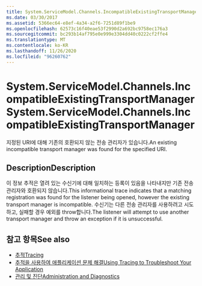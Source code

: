 ```yaml
---
title: System.ServiceModel.Channels.IncompatibleExistingTransportManager
ms.date: 03/30/2017
ms.assetid: 5366ec64-e8ef-4a34-a2f6-7251d89f1be9
ms.openlocfilehash: 62573c16f40eae53f2990d2a692bc9758ec176a3
ms.sourcegitcommit: bc293b14af795e0e999e3304dd40c0222cf2ffe4
ms.translationtype: MT
ms.contentlocale: ko-KR
ms.lasthandoff: 11/26/2020
ms.locfileid: "96260762"
---
```

# <a name="systemservicemodelchannelsincompatibleexistingtransportmanager"></a><span data-ttu-id="6b36f-102">System.ServiceModel.Channels.IncompatibleExistingTransportManager</span><span class="sxs-lookup"><span data-stu-id="6b36f-102">System.ServiceModel.Channels.IncompatibleExistingTransportManager</span></span>

<span data-ttu-id="6b36f-103">지정된 URI에 대해 기존의 호환되지 않는 전송 관리자가 있습니다.</span><span class="sxs-lookup"><span data-stu-id="6b36f-103">An existing incompatible transport manager was found for the specified URI.</span></span>  
  
## <a name="description"></a><span data-ttu-id="6b36f-104">Description</span><span class="sxs-lookup"><span data-stu-id="6b36f-104">Description</span></span>  

 <span data-ttu-id="6b36f-105">이 정보 추적은 열려 있는 수신기에 대해 일치하는 등록이 있음을 나타내지만 기존 전송 관리자와 호환되지 않습니다.</span><span class="sxs-lookup"><span data-stu-id="6b36f-105">This informational trace indicates that a matching registration was found for the listener being opened, however the existing transport manager is incompatible.</span></span> <span data-ttu-id="6b36f-106">수신기는 다른 전송 관리자를 사용하려고 시도하고, 실패할 경우 예외를 throw합니다.</span><span class="sxs-lookup"><span data-stu-id="6b36f-106">The listener will attempt to use another transport manager and throw an exception if it is unsuccessful.</span></span>  
  
## <a name="see-also"></a><span data-ttu-id="6b36f-107">참고 항목</span><span class="sxs-lookup"><span data-stu-id="6b36f-107">See also</span></span>

- [<span data-ttu-id="6b36f-108">추적</span><span class="sxs-lookup"><span data-stu-id="6b36f-108">Tracing</span></span>](index.md)
- [<span data-ttu-id="6b36f-109">추적을 사용하여 애플리케이션 문제 해결</span><span class="sxs-lookup"><span data-stu-id="6b36f-109">Using Tracing to Troubleshoot Your Application</span></span>](using-tracing-to-troubleshoot-your-application.md)
- [<span data-ttu-id="6b36f-110">관리 및 진단</span><span class="sxs-lookup"><span data-stu-id="6b36f-110">Administration and Diagnostics</span></span>](../index.md)
